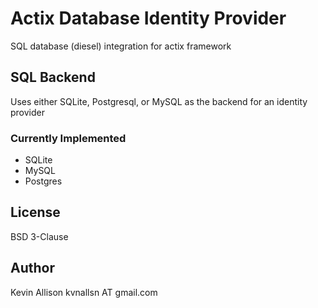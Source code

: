 # Actix Database Identity Provider

SQL database (diesel) integration for actix framework

## SQL Backend

Uses either SQLite, Postgresql, or MySQL as the backend for an identity provider

### Currently Implemented

* SQLite 
* MySQL
* Postgres

## License

BSD 3-Clause

## Author

Kevin Allison
kvnallsn AT gmail.com
